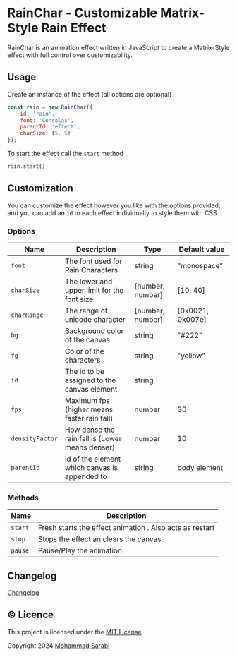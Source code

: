 # RainChar - Customizable Matrix-Style Rain Effect

RainChar is an animation effect written in JavaScript to create a Matrix-Style effect
with full control over customizability.

## Usage

Create an instance of the effect (all options are optional)

```javascript
const rain = new RainChar({
    id: 'rain',
    font: 'Consolas',
    parentId: 'effect',
    charSize: [5, 5]
});
```

To start the effect call the `start` method

```javascript
rain.start();
```

## Customization

You can customize the effect however you like with the options provided,
and you can add an `id` to each effect individually to style them with CSS

### Options

| Name            | Description                                     | Type             | Default value    |
|-----------------|-------------------------------------------------|------------------|------------------|
| `font`          | The font used for Rain Characters               | string           | "monospace"      |
| `charSize`      | The lower and upper limit for the font size     | [number, number] | [10, 40]         |
| `charRange`     | The range of unicode character                  | [number, number] | [0x0021, 0x007e] |
| `bg`            | Background color of the canvas                  | string           | "#222"           |
| `fg`            | Color of the characters                         | string           | "yellow"         |
| `id`            | The id to be assigned to the canvas element     | string           |                  |
| `fps`           | Maximum fps (higher means faster rain fall)     | number           | 30               |
| `densityFactor` | How dense the rain fall is (Lower means denser) | number           | 10               |
| `parentId`      | id of the element which canvas is appended to   | string           | body element     |

### Methods

| Name    | Description                                              |
|---------|----------------------------------------------------------|
| `start` | Fresh starts the effect animation . Also acts as restart |
| `stop`  | Stops the effect an clears the canvas.                   |
| `pause` | Pause/Play the animation.                                |

## Changelog

[Changelog](changelog.md)

## ©️ Licence

This project is licensed under the [MIT License](https://opensource.org/license/MIT)

Copyright 2024 [Mohammad Sarabi](https://m-sarabi.ir)

